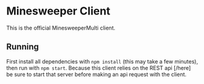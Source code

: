# Minesweeper Client

This is the official MinesweeperMulti client.

## Running
First install all dependencies with `npm install` (this may take a few minutes), then run with `npm start`. Because this
client relies on the REST api [/here] be sure to start that server before making an api request with the client.